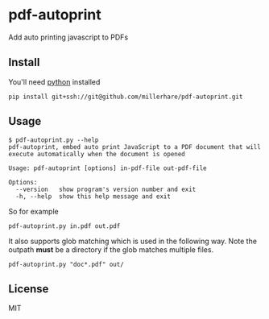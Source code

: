 # pdf-autoprint
Add auto printing javascript to PDFs


## Install
You'll need [python](https://www.python.org/) installed

    pip install git+ssh://git@github.com/millerhare/pdf-autoprint.git


## Usage

    $ pdf-autoprint.py --help
    pdf-autoprint, embed auto print JavaScript to a PDF document that will execute automatically when the document is opened

    Usage: pdf-autoprint [options] in-pdf-file out-pdf-file

    Options:
      --version   show program's version number and exit
      -h, --help  show this help message and exit

So for example

    pdf-autoprint.py in.pdf out.pdf

It also supports glob matching which is used in the following way. Note the outpath **must** be a directory if the glob matches multiple files.

    pdf-autoprint.py "doc*.pdf" out/


## License
MIT
